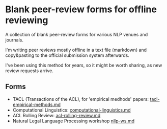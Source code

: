 # Blank peer-review forms for offline reviewing

A collection of blank peer-review forms for various NLP venues and journals.

I'm writing peer reviews mostly offline in a text file (markdown) and copy&pasting to the official submission system afterwards.

I've been using this method for years, so it might be worth sharing, as new review requests arrive.

## Forms

* TACL (Transactions of the ACL), for 'empirical medhods' papers: [tacl-empirical-methods.md](tacl-empirical-methods.md)
* Computational Linguistics: [computational-linguistics.md](computational-linguistics.md)
* ACL Rolling Review: [acl-rolling-review.md](acl-rolling-review.md)
* Natural Legal Language Processing workshop [nllp-ws.md](nllp-ws.md)
